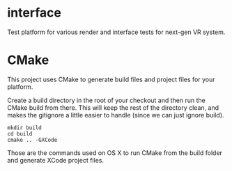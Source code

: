 interface
=========

Test platform for various render and interface tests for next-gen VR system.

CMake
=====

This project uses CMake to generate build files and project files for your platform.

Create a build directory in the root of your checkout and then run the CMake build from there. This will keep the rest of the directory clean, and makes the gitignore a little easier to handle (since we can just ignore build).

    mkdir build
    cd build
    cmake .. -GXCode

Those are the commands used on OS X to run CMake from the build folder and generate XCode project files.
